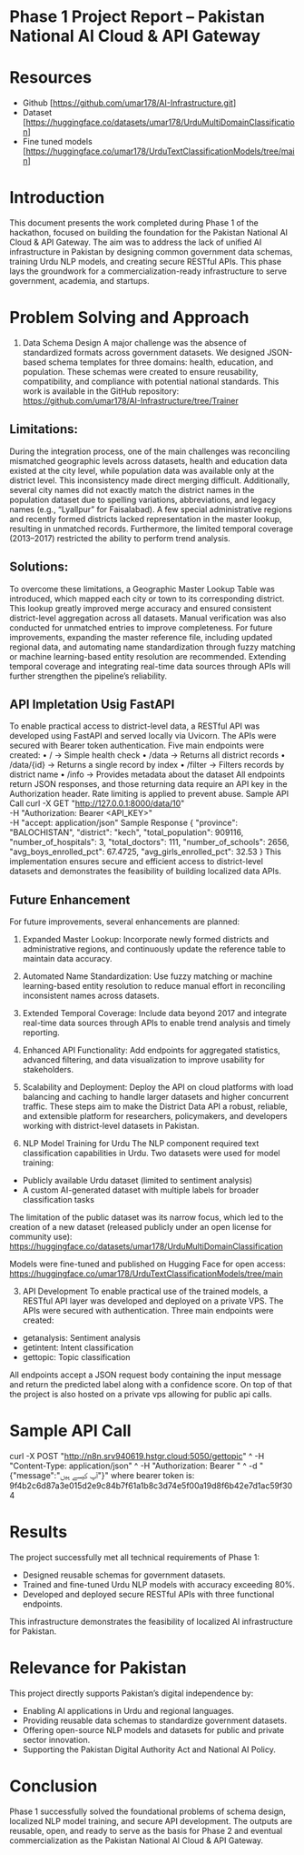 # Phase 1 Project Report – Pakistan National AI Cloud & API Gateway
# Resources
- Github [https://github.com/umar178/AI-Infrastructure.git]
- Dataset [https://huggingface.co/datasets/umar178/UrduMultiDomainClassification]
- Fine tuned models [https://huggingface.co/umar178/UrduTextClassificationModels/tree/main]

# Introduction
This document presents the work completed during Phase 1 of the hackathon, focused on building the foundation for the Pakistan National AI Cloud & API Gateway. The aim was to address the lack of unified AI infrastructure in Pakistan by designing common government data schemas, training Urdu NLP models, and creating secure RESTful APIs. This phase lays the groundwork for a commercialization-ready infrastructure to serve government, academia, and startups.

# Problem Solving and Approach

1. Data Schema Design
A major challenge was the absence of standardized formats across government datasets. We designed JSON-based schema templates for three domains: health, education, and population. These schemas were created to ensure reusability, compatibility, and compliance with potential national standards. This work is available in the GitHub repository: https://github.com/umar178/AI-Infrastructure/tree/Trainer

## 	Limitations:
During the integration process, one of the main challenges was reconciling mismatched geographic levels across datasets, health and education data existed at the city level, while population data was available only at the district level. This inconsistency made direct merging difficult. Additionally, several city names did not exactly match the district names in the population dataset due to spelling variations, abbreviations, and legacy names (e.g., “Lyallpur” for Faisalabad).
A few special administrative regions and recently formed districts lacked representation in the master lookup, resulting in unmatched records. Furthermore, the limited temporal coverage (2013–2017) restricted the ability to perform trend analysis.

## 	Solutions:
To overcome these limitations, a Geographic Master Lookup Table was introduced, which mapped each city or town to its corresponding district. This lookup greatly improved merge accuracy and ensured consistent district-level aggregation across all datasets. Manual verification was also conducted for unmatched entries to improve completeness. For future improvements, expanding the master reference file, including updated regional data, and automating name standardization through fuzzy matching or machine learning-based entity resolution are recommended. Extending temporal coverage and integrating real-time data sources through APIs will further strengthen the pipeline’s reliability.

## 	API Impletation Usig FastAPI
To enable practical access to district-level data, a RESTful API was developed using FastAPI and served locally via Uvicorn. The APIs were secured with Bearer token authentication. Five main endpoints were created:
•	/ → Simple health check
•	/data → Returns all district records
•	/data/{id} → Returns a single record by index
•	/filter → Filters records by district name
•	/info → Provides metadata about the dataset
All endpoints return JSON responses, and those returning data require an API key in the Authorization header. Rate limiting is applied to prevent abuse.
Sample API Call
curl -X GET "http://127.0.0.1:8000/data/10" \
  -H "Authorization: Bearer <API_KEY>" \
  -H "accept: application/json"
Sample Response
{
  "province": "BALOCHISTAN",
  "district": "kech",
  "total_population": 909116,
  "number_of_hospitals": 3,
  "total_doctors": 111,
  "number_of_schools": 2656,
  "avg_boys_enrolled_pct": 67.4725,
  "avg_girls_enrolled_pct": 32.53
}
This implementation ensures secure and efficient access to district-level datasets and demonstrates the feasibility of building localized data APIs.

##	Future Enhancement
For future improvements, several enhancements are planned:
1.	Expanded Master Lookup: Incorporate newly formed districts and administrative regions, and continuously update the reference table to maintain data accuracy.
2.	Automated Name Standardization: Use fuzzy matching or machine learning-based entity resolution to reduce manual effort in reconciling inconsistent names across datasets.
3.	Extended Temporal Coverage: Include data beyond 2017 and integrate real-time data sources through APIs to enable trend analysis and timely reporting.
4.	Enhanced API Functionality: Add endpoints for aggregated statistics, advanced filtering, and data visualization to improve usability for stakeholders.
5.	Scalability and Deployment: Deploy the API on cloud platforms with load balancing and caching to handle larger datasets and higher concurrent traffic.
These steps aim to make the District Data API a robust, reliable, and extensible platform for researchers, policymakers, and developers working with district-level datasets in Pakistan.


2. NLP Model Training for Urdu
The NLP component required text classification capabilities in Urdu. Two datasets were used for model training:
- Publicly available Urdu dataset (limited to sentiment analysis)
- A custom AI-generated dataset with multiple labels for broader classification tasks

The limitation of the public dataset was its narrow focus, which led to the creation of a new dataset (released publicly under an open license for community use): https://huggingface.co/datasets/umar178/UrduMultiDomainClassification

Models were fine-tuned and published on Hugging Face for open access: https://huggingface.co/umar178/UrduTextClassificationModels/tree/main


3. API Development
To enable practical use of the trained models, a RESTful API layer was developed and deployed on a private VPS. The APIs were secured with authentication. Three main endpoints were created:
- getanalysis: Sentiment analysis
- getintent: Intent classification
- gettopic: Topic classification

All endpoints accept a JSON request body containing the input message and return the predicted label along with a confidence score.
On top of that the project is also hosted on a private vps allowing for public api calls.

# Sample API Call
curl -X POST "http://n8n.srv940619.hstgr.cloud:5050/gettopic" ^
  -H "Content-Type: application/json" ^
  -H "Authorization: Bearer <token>" ^
  -d "{\"message\":\"آپ کیسے ہیں\"}"
where bearer token is: 9f4b2c6d87a3e015d2e9c84b7f61a1b8c3d74e5f00a19d8f6b42e7d1ac59f304

# Results
The project successfully met all technical requirements of Phase 1:
- Designed reusable schemas for government datasets.
- Trained and fine-tuned Urdu NLP models with accuracy exceeding 80%.
- Developed and deployed secure RESTful APIs with three functional endpoints.

This infrastructure demonstrates the feasibility of localized AI infrastructure for Pakistan.

# Relevance for Pakistan
This project directly supports Pakistan’s digital independence by:
- Enabling AI applications in Urdu and regional languages.
- Providing reusable data schemas to standardize government datasets.
- Offering open-source NLP models and datasets for public and private sector innovation.
- Supporting the Pakistan Digital Authority Act and National AI Policy.

# Conclusion
Phase 1 successfully solved the foundational problems of schema design, localized NLP model training, and secure API development. The outputs are reusable, open, and ready to serve as the basis for Phase 2 and eventual commercialization as the Pakistan National AI Cloud & API Gateway.
